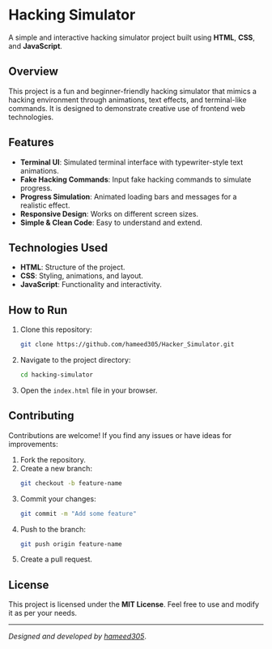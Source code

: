 # Hacking Simulator

A simple and interactive hacking simulator project built using **HTML**, **CSS**, and **JavaScript**.

## Overview

This project is a fun and beginner-friendly hacking simulator that mimics a hacking environment through animations, text effects, and terminal-like commands. It is designed to demonstrate creative use of frontend web technologies.

## Features

- **Terminal UI**: Simulated terminal interface with typewriter-style text animations.
- **Fake Hacking Commands**: Input fake hacking commands to simulate progress.
- **Progress Simulation**: Animated loading bars and messages for a realistic effect.
- **Responsive Design**: Works on different screen sizes.
- **Simple & Clean Code**: Easy to understand and extend.

## Technologies Used

- **HTML**: Structure of the project.
- **CSS**: Styling, animations, and layout.
- **JavaScript**: Functionality and interactivity.

## How to Run

1. Clone this repository:
   ```bash
   git clone https://github.com/hameed305/Hacker_Simulator.git
   ```
2. Navigate to the project directory:
   ```bash
   cd hacking-simulator
   ```
3. Open the `index.html` file in your browser.

## Contributing

Contributions are welcome! If you find any issues or have ideas for improvements:

1. Fork the repository.
2. Create a new branch:
   ```bash
   git checkout -b feature-name
   ```
3. Commit your changes:
   ```bash
   git commit -m "Add some feature"
   ```
4. Push to the branch:
   ```bash
   git push origin feature-name
   ```
5. Create a pull request.

## License

This project is licensed under the **MIT License**. Feel free to use and modify it as per your needs.

---

_Designed and developed by [hameed305](https://github.com/hameed305)_.
